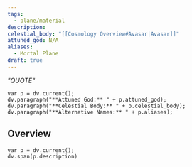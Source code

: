```yaml
---
tags:
  - plane/material
description: 
celestial_body: "[[Cosmology Overview#Avasar|Avasar]]"
attuned_god: N/A
aliases:
  - Mortal Plane
draft: true
---
```

*"QUOTE"*
```dataviewjs
var p = dv.current();
dv.paragraph("**Attuned God:** " + p.attuned_god);
dv.paragraph("**Celestial Body:** " + p.celestial_body);
dv.paragraph("**Alternative Names:** " + p.aliases);
```
## Overview
```dataviewjs
var p = dv.current();
dv.span(p.description)
```
